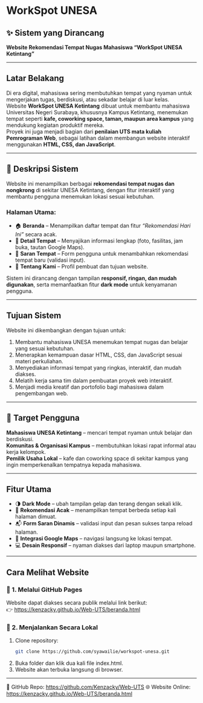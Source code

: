 # WorkSpot UNESA

## ✨ Sistem yang Dirancang  
**Website Rekomendasi Tempat Nugas Mahasiswa “WorkSpot UNESA Ketintang”**

---

## Latar Belakang  
Di era digital, mahasiswa sering membutuhkan tempat yang nyaman untuk mengerjakan tugas, berdiskusi, atau sekadar belajar di luar kelas.  
Website **WorkSpot UNESA Ketintang** dibuat untuk membantu mahasiswa Universitas Negeri Surabaya, khususnya Kampus Ketintang, menemukan tempat seperti **kafe, coworking space, taman, maupun area kampus** yang mendukung kegiatan produktif mereka.  
Proyek ini juga menjadi bagian dari **penilaian UTS mata kuliah Pemrograman Web**, sebagai latihan dalam membangun website interaktif menggunakan **HTML, CSS, dan JavaScript**.

---

## 🧩 Deskripsi Sistem  
Website ini menampilkan berbagai **rekomendasi tempat nugas dan nongkrong** di sekitar UNESA Ketintang, dengan fitur interaktif yang membantu pengguna menemukan lokasi sesuai kebutuhan.  

### Halaman Utama:
- 🏠 **Beranda** – Menampilkan daftar tempat dan fitur *“Rekomendasi Hari Ini”* secara acak.  
- 📍 **Detail Tempat** – Menyajikan informasi lengkap (foto, fasilitas, jam buka, tautan Google Maps).  
- 💬 **Saran Tempat** – Form pengguna untuk menambahkan rekomendasi tempat baru (validasi input).  
- 👥 **Tentang Kami** – Profil pembuat dan tujuan website.  

Sistem ini dirancang dengan tampilan **responsif, ringan, dan mudah digunakan**, serta memanfaatkan fitur **dark mode** untuk kenyamanan pengguna.

---

## Tujuan Sistem  
Website ini dikembangkan dengan tujuan untuk:  
1. Membantu mahasiswa UNESA menemukan tempat nugas dan belajar yang sesuai kebutuhan.  
2. Menerapkan kemampuan dasar HTML, CSS, dan JavaScript sesuai materi perkuliahan.  
3. Menyediakan informasi tempat yang ringkas, interaktif, dan mudah diakses.  
4. Melatih kerja sama tim dalam pembuatan proyek web interaktif.  
5. Menjadi media kreatif dan portofolio bagi mahasiswa dalam pengembangan web.  

---

## 👥 Target Pengguna  
**Mahasiswa UNESA Ketintang** – mencari tempat nyaman untuk belajar dan berdiskusi.  
**Komunitas & Organisasi Kampus** – membutuhkan lokasi rapat informal atau kerja kelompok.  
**Pemilik Usaha Lokal** – kafe dan coworking space di sekitar kampus yang ingin memperkenalkan tempatnya kepada mahasiswa.  

---

## Fitur Utama  
- 🌗 **Dark Mode** – ubah tampilan gelap dan terang dengan sekali klik.  
- 🎲 **Rekomendasi Acak** – menampilkan tempat berbeda setiap kali halaman dimuat.  
- 📬 **Form Saran Dinamis** – validasi input dan pesan sukses tanpa reload halaman.  
- 📍 **Integrasi Google Maps** – navigasi langsung ke lokasi tempat.  
- 💻 **Desain Responsif** – nyaman diakses dari laptop maupun smartphone.  

---

## Cara Melihat Website  

### 🔹 1. Melalui GitHub Pages  
Website dapat diakses secara publik melalui link berikut:  
👉 https://kenzacky.github.io/Web-UTS/beranda.html   

### 🔹 2. Menjalankan Secara Lokal  
1. Clone repository:  
   ```bash
   git clone https://github.com/syawailie/workspot-unesa.git
2. Buka folder dan klik dua kali file index.html.
3. Website akan terbuka langsung di browser.

---

📍 GitHub Repo: https://github.com/Kenzacky/Web-UTS
🌐 Website Online: https://kenzacky.github.io/Web-UTS/beranda.html 
